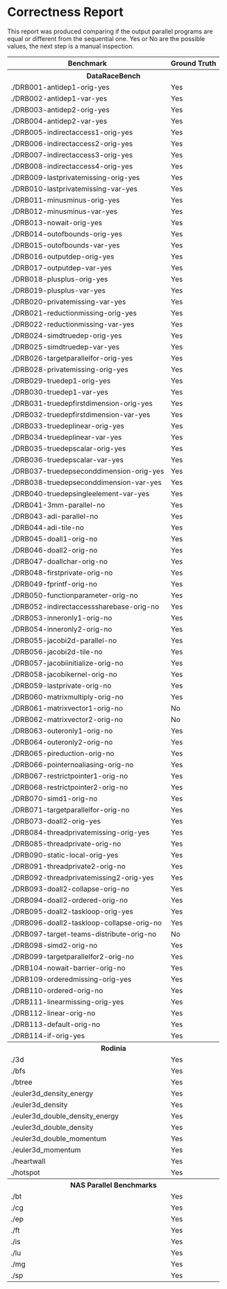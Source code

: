 
# Correctness Report

This report was produced comparing if the output parallel programs are equal or different from the sequential one. Yes or No are the possible values, the next step is a manual inspection.

<table><tr><th>Benchmark</th><th>Ground Truth</th></tr>
<tr><th colspan='3'> DataRaceBench </th></tr>
<tr><td>./DRB001-antidep1-orig-yes</td><td>Yes</td></tr>
<tr><td>./DRB002-antidep1-var-yes</td><td>Yes</td></tr>
<tr><td>./DRB003-antidep2-orig-yes</td><td>Yes</td></tr>
<tr><td>./DRB004-antidep2-var-yes</td><td>Yes</td></tr>
<tr><td>./DRB005-indirectaccess1-orig-yes</td><td>Yes</td></tr>
<tr><td>./DRB006-indirectaccess2-orig-yes</td><td>Yes</td></tr>
<tr><td>./DRB007-indirectaccess3-orig-yes</td><td>Yes</td></tr>
<tr><td>./DRB008-indirectaccess4-orig-yes</td><td>Yes</td></tr>
<tr><td>./DRB009-lastprivatemissing-orig-yes</td><td>Yes</td></tr>
<tr><td>./DRB010-lastprivatemissing-var-yes</td><td>Yes</td></tr>
<tr><td>./DRB011-minusminus-orig-yes</td><td>Yes</td></tr>
<tr><td>./DRB012-minusminus-var-yes</td><td>Yes</td></tr>
<tr><td>./DRB013-nowait-orig-yes</td><td>Yes</td></tr>
<tr><td>./DRB014-outofbounds-orig-yes</td><td>Yes</td></tr>
<tr><td>./DRB015-outofbounds-var-yes</td><td>Yes</td></tr>
<tr><td>./DRB016-outputdep-orig-yes</td><td>Yes</td></tr>
<tr><td>./DRB017-outputdep-var-yes</td><td>Yes</td></tr>
<tr><td>./DRB018-plusplus-orig-yes</td><td>Yes</td></tr>
<tr><td>./DRB019-plusplus-var-yes</td><td>Yes</td></tr>
<tr><td>./DRB020-privatemissing-var-yes</td><td>Yes</td></tr>
<tr><td>./DRB021-reductionmissing-orig-yes</td><td>Yes</td></tr>
<tr><td>./DRB022-reductionmissing-var-yes</td><td>Yes</td></tr>
<tr><td>./DRB024-simdtruedep-orig-yes</td><td>Yes</td></tr>
<tr><td>./DRB025-simdtruedep-var-yes</td><td>Yes</td></tr>
<tr><td>./DRB026-targetparallelfor-orig-yes</td><td>Yes</td></tr>
<tr><td>./DRB028-privatemissing-orig-yes</td><td>Yes</td></tr>
<tr><td>./DRB029-truedep1-orig-yes</td><td>Yes</td></tr>
<tr><td>./DRB030-truedep1-var-yes</td><td>Yes</td></tr>
<tr><td>./DRB031-truedepfirstdimension-orig-yes</td><td>Yes</td></tr>
<tr><td>./DRB032-truedepfirstdimension-var-yes</td><td>Yes</td></tr>
<tr><td>./DRB033-truedeplinear-orig-yes</td><td>Yes</td></tr>
<tr><td>./DRB034-truedeplinear-var-yes</td><td>Yes</td></tr>
<tr><td>./DRB035-truedepscalar-orig-yes</td><td>Yes</td></tr>
<tr><td>./DRB036-truedepscalar-var-yes</td><td>Yes</td></tr>
<tr><td>./DRB037-truedepseconddimension-orig-yes</td><td>Yes</td></tr>
<tr><td>./DRB038-truedepseconddimension-var-yes</td><td>Yes</td></tr>
<tr><td>./DRB040-truedepsingleelement-var-yes</td><td>Yes</td></tr>
<tr><td>./DRB041-3mm-parallel-no</td><td>Yes</td></tr>
<tr><td>./DRB043-adi-parallel-no</td><td>Yes</td></tr>
<tr><td>./DRB044-adi-tile-no</td><td>Yes</td></tr>
<tr><td>./DRB045-doall1-orig-no</td><td>Yes</td></tr>
<tr><td>./DRB046-doall2-orig-no</td><td>Yes</td></tr>
<tr><td>./DRB047-doallchar-orig-no</td><td>Yes</td></tr>
<tr><td>./DRB048-firstprivate-orig-no</td><td>Yes</td></tr>
<tr><td>./DRB049-fprintf-orig-no</td><td>Yes</td></tr>
<tr><td>./DRB050-functionparameter-orig-no</td><td>Yes</td></tr>
<tr><td>./DRB052-indirectaccesssharebase-orig-no</td><td>Yes</td></tr>
<tr><td>./DRB053-inneronly1-orig-no</td><td>Yes</td></tr>
<tr><td>./DRB054-inneronly2-orig-no</td><td>Yes</td></tr>
<tr><td>./DRB055-jacobi2d-parallel-no</td><td>Yes</td></tr>
<tr><td>./DRB056-jacobi2d-tile-no</td><td>Yes</td></tr>
<tr><td>./DRB057-jacobiinitialize-orig-no</td><td>Yes</td></tr>
<tr><td>./DRB058-jacobikernel-orig-no</td><td>Yes</td></tr>
<tr><td>./DRB059-lastprivate-orig-no</td><td>Yes</td></tr>
<tr><td>./DRB060-matrixmultiply-orig-no</td><td>Yes</td></tr>
<tr><td>./DRB061-matrixvector1-orig-no</td><td>No</td></tr>
<tr><td>./DRB062-matrixvector2-orig-no</td><td>No</td></tr>
<tr><td>./DRB063-outeronly1-orig-no</td><td>Yes</td></tr>
<tr><td>./DRB064-outeronly2-orig-no</td><td>Yes</td></tr>
<tr><td>./DRB065-pireduction-orig-no</td><td>Yes</td></tr>
<tr><td>./DRB066-pointernoaliasing-orig-no</td><td>Yes</td></tr>
<tr><td>./DRB067-restrictpointer1-orig-no</td><td>Yes</td></tr>
<tr><td>./DRB068-restrictpointer2-orig-no</td><td>Yes</td></tr>
<tr><td>./DRB070-simd1-orig-no</td><td>Yes</td></tr>
<tr><td>./DRB071-targetparallelfor-orig-no</td><td>Yes</td></tr>
<tr><td>./DRB073-doall2-orig-yes</td><td>Yes</td></tr>
<tr><td>./DRB084-threadprivatemissing-orig-yes</td><td>Yes</td></tr>
<tr><td>./DRB085-threadprivate-orig-no</td><td>Yes</td></tr>
<tr><td>./DRB090-static-local-orig-yes</td><td>Yes</td></tr>
<tr><td>./DRB091-threadprivate2-orig-no</td><td>Yes</td></tr>
<tr><td>./DRB092-threadprivatemissing2-orig-yes</td><td>Yes</td></tr>
<tr><td>./DRB093-doall2-collapse-orig-no</td><td>Yes</td></tr>
<tr><td>./DRB094-doall2-ordered-orig-no</td><td>Yes</td></tr>
<tr><td>./DRB095-doall2-taskloop-orig-yes</td><td>Yes</td></tr>
<tr><td>./DRB096-doall2-taskloop-collapse-orig-no</td><td>Yes</td></tr>
<tr><td>./DRB097-target-teams-distribute-orig-no</td><td>No</td></tr>
<tr><td>./DRB098-simd2-orig-no</td><td>Yes</td></tr>
<tr><td>./DRB099-targetparallelfor2-orig-no</td><td>Yes</td></tr>
<tr><td>./DRB104-nowait-barrier-orig-no</td><td>Yes</td></tr>
<tr><td>./DRB109-orderedmissing-orig-yes</td><td>Yes</td></tr>
<tr><td>./DRB110-ordered-orig-no</td><td>Yes</td></tr>
<tr><td>./DRB111-linearmissing-orig-yes</td><td>Yes</td></tr>
<tr><td>./DRB112-linear-orig-no</td><td>Yes</td></tr>
<tr><td>./DRB113-default-orig-no</td><td>Yes</td></tr>
<tr><td>./DRB114-if-orig-yes</td><td>Yes</td></tr>
<tr><th colspan='3'> Rodinia </th></tr>
<tr><td>./3d</td><td>Yes</td></tr>
<tr><td>./bfs</td><td>Yes</td></tr>
<tr><td>./btree</td><td>Yes</td></tr>
<tr><td>./euler3d_density_energy</td><td>Yes</td></tr>
<tr><td>./euler3d_density</td><td>Yes</td></tr>
<tr><td>./euler3d_double_density_energy</td><td>Yes</td></tr>
<tr><td>./euler3d_double_density</td><td>Yes</td></tr>
<tr><td>./euler3d_double_momentum</td><td>Yes</td></tr>
<tr><td>./euler3d_momentum</td><td>Yes</td></tr>
<tr><td>./heartwall</td><td>Yes</td></tr>
<tr><td>./hotspot</td><td>Yes</td></tr>
<tr><th colspan='3'> NAS Parallel Benchmarks </th></tr>
<tr><td>./bt</td><td>Yes</td></tr>
<tr><td>./cg</td><td>Yes</td></tr>
<tr><td>./ep</td><td>Yes</td></tr>
<tr><td>./ft</td><td>Yes</td></tr>
<tr><td>./is</td><td>Yes</td></tr>
<tr><td>./lu</td><td>Yes</td></tr>
<tr><td>./mg</td><td>Yes</td></tr>
<tr><td>./sp</td><td>Yes</td></tr>
</table>
